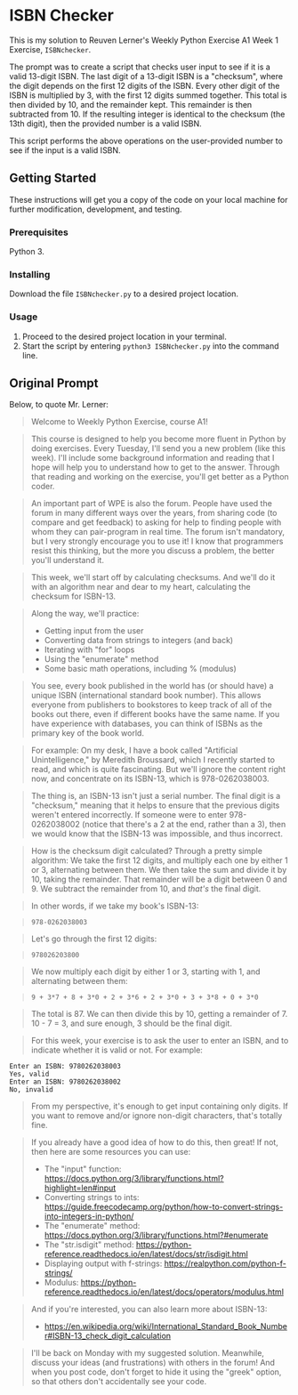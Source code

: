 # ISBN Checker
This is my solution to Reuven Lerner's Weekly Python Exercise A1 Week 1 Exercise, `ISBNchecker`.

The prompt was to create a script that checks user input to see if it is a valid 13-digit ISBN. The last digit of a 13-digit ISBN is a "checksum", where the digit depends on the first 12 digits of the ISBN. Every other digit of the ISBN is multiplied by 3, with the first 12 digits summed together. This total is then divided by 10, and the remainder kept. This remainder is then subtracted from 10. If the resulting integer is identical to the checksum (the 13th digit), then the provided number is a valid ISBN.

This script performs the above operations on the user-provided number to see if the input is a valid ISBN.

## Getting Started

These instructions will get you a copy of the code on your local machine for further modification, development, and testing.

### Prerequisites

Python 3.

### Installing

Download the file `ISBNchecker.py` to a desired project location.

### Usage

1. Proceed to the desired project location in your terminal.
2. Start the script by entering `python3 ISBNchecker.py` into the command line.

## Original Prompt

Below, to quote Mr. Lerner:

>Welcome to Weekly Python Exercise, course A1!

>This course is designed to help you become more fluent in Python by doing exercises.  Every Tuesday, I'll send you a new problem (like this week).  I'll include some background information and reading that I hope will help you to understand how to get to the answer.  Through that reading and working on the exercise, you'll get better as a Python coder.

>An important part of WPE is also the forum.  People have used the forum in many different ways over the years, from sharing code (to compare and get feedback) to asking for help to finding people with whom they can pair-program in real time.  The forum isn't mandatory, but I very strongly encourage you to use it!  I know that programmers resist this thinking, but the more you discuss a problem, the better you'll understand it.

>This week, we'll start off by calculating checksums.  And we'll do it with an algorithm near and dear to my heart, calculating the checksum for ISBN-13.

>Along the way, we'll practice:
> - Getting input from the user
> - Converting data from strings to integers (and back)
> - Iterating with "for" loops
> - Using the "enumerate" method
> - Some basic math operations, including % (modulus)

>You see, every book published in the world has (or should have) a unique ISBN (international standard book number).  This allows everyone from publishers to bookstores to keep track of all of the books out there, even if different books have the same name. If you have experience with databases, you can think of ISBNs as the primary key of the book world.

>For example: On my desk, I have a book called "Artificial Unintelligence," by Meredith Broussard, which I recently started to read, and which is quite fascinating.  But we'll ignore the content right now, and concentrate on its ISBN-13, which is 978-0262038003.

>The thing is, an ISBN-13 isn't just a serial number. The final digit is a "checksum," meaning that it helps to ensure that the previous digits weren't entered incorrectly.  If someone were to enter 978-0262038002 (notice that there's a 2 at the end, rather than a 3), then we would know that the ISBN-13 was impossible, and thus incorrect.

>How is the checksum digit calculated? Through a pretty simple algorithm: We take the first 12 digits, and multiply each one by either 1 or 3, alternating between them.  We then take the sum and divide it by 10, taking the remainder. That remainder will be a digit between 0 and 9.  We subtract the remainder from 10, and *that's* the final digit.

>In other words, if we take my book's ISBN-13:

>`978-0262038003`

>Let's go through the first 12 digits:

>`978026203800`

>We now multiply each digit by either 1 or 3, starting with 1, and alternating between them:

>`9 + 3*7 + 8 + 3*0 + 2 + 3*6 + 2 + 3*0 + 3 + 3*8 + 0 + 3*0`

>The total is 87.  We can then divide this by 10, getting a remainder of 7.  10 - 7 = 3, and sure enough, 3 should be the final digit.

>For this week, your exercise is to ask the user to enter an ISBN, and to indicate whether it is valid or not.  For example:
```shell
Enter an ISBN: 9780262038003
Yes, valid
Enter an ISBN: 9780262038002
No, invalid
```

>From my perspective, it's enough to get input containing only digits.  If you want to remove and/or ignore non-digit characters, that's totally fine.

>If you already have a good idea of how to do this, then great!  If not, then here are some resources you can use:
> - The "input" function: https://docs.python.org/3/library/functions.html?highlight=len#input
> - Converting strings to ints: https://guide.freecodecamp.org/python/how-to-convert-strings-into-integers-in-python/
> - The "enumerate" method: https://docs.python.org/3/library/functions.html?#enumerate
> - The "str.isdigit" method: https://python-reference.readthedocs.io/en/latest/docs/str/isdigit.html
> - Displaying output with f-strings: https://realpython.com/python-f-strings/
> - Modulus: https://python-reference.readthedocs.io/en/latest/docs/operators/modulus.html

>And if you're interested, you can also learn more about ISBN-13:
> - https://en.wikipedia.org/wiki/International_Standard_Book_Number#ISBN-13_check_digit_calculation

>I'll be back on Monday with my suggested solution.  Meanwhile, discuss your ideas (and frustrations) with others in the forum!  And when you post code, don't forget to hide it using the "greek" option, so that others don't accidentally see your code.
